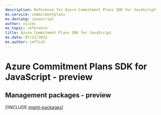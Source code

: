 ```yaml
---
description: Reference for Azure Commitment Plans SDK for JavaScript
ms.service: commitmentplans
ms.devlang: javascript
author: xirzec
ms.topic: reference
title: Azure Commitment Plans SDK for JavaScript
ms.data: 07/21/2022
ms.author: jeffish
---
```

# Azure Commitment Plans SDK for JavaScript - preview

## Management packages - preview
[!INCLUDE [mgmt-packages](commitment-plans-mgmt-index.md)]